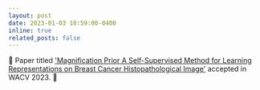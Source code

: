 ```yaml
---
layout: post
date: 2023-01-03 10:59:00-0400
inline: true
related_posts: false
---
```


 🎉 Paper titled ['Magnification Prior A Self-Supervised Method for Learning Representations on Breast Cancer Histopathological Image'](https://openaccess.thecvf.com/content/WACV2023/papers/Chhipa_Magnification_Prior_A_Self-Supervised_Method_for_Learning_Representations_on_Breast_WACV_2023_paper.pdf) accepted in WACV 2023. 🎉

